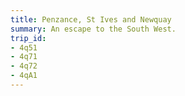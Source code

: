 ```yaml
---
title: Penzance, St Ives and Newquay
summary: An escape to the South West.
trip_id:
- 4q51
- 4q71
- 4q72
- 4qA1
---
```

